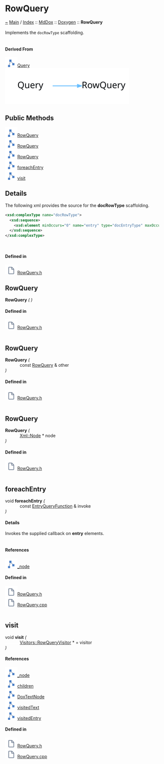 <a id="rowquery"></a>
<h1>RowQuery</h1>
<a id="classMdDox_1_1Doxygen_1_1RowQuery"></a>
<a id="mddoxdoxygenrowquery"></a>
<a href="https://github.com/CharlesCarley/MdDox">~</a>
<a href="indexpage.md#main">Main</a>
<span class="inline-text">/</span>
<a href="index.md#index">Index</a>
<span class="inline-text">::</span>
<a href="namespaceMdDox.md#mddox">MdDox</a>
<span class="inline-text">::</span>
<a href="namespaceMdDox_1_1Doxygen.md#doxygen">Doxygen</a>
<span class="inline-text">::</span>
<span class="bold-text"><b>RowQuery</b></span>
<br/>
<br/>
<span class="inline-text">Implements the </span>
<code class="typewriter">docRowType</code>
<span class="inline-text"> scaffolding. </span>
<br/>
<br/>
<a id="derived-from"></a>
<h4>Derived From</h4>
<span class="icon-list-item"><a href="classMdDox_1_1Doxygen_1_1Query.md#query" class="icon-list-item"><img src="../images/class24px.svg" class="icon-list-item"/><span class="icon-list-item">Query</span>
</a>
</span>
<br/>
<img src="../images/internal-diagram-61.dot.svg"/><br/>
<a id="public-methods"></a>
<h2>Public Methods</h2>
<span class="icon-list-item"><a href="#rowquery" class="icon-list-item"><img src="../images/class24px.svg" class="icon-list-item"/><span class="icon-list-item">RowQuery</span>
</a>
</span>
<br/>
<span class="icon-list-item"><a href="#rowquery" class="icon-list-item"><img src="../images/class24px.svg" class="icon-list-item"/><span class="icon-list-item">RowQuery</span>
</a>
</span>
<br/>
<span class="icon-list-item"><a href="#rowquery" class="icon-list-item"><img src="../images/class24px.svg" class="icon-list-item"/><span class="icon-list-item">RowQuery</span>
</a>
</span>
<br/>
<span class="icon-list-item"><a href="#foreachentry" class="icon-list-item"><img src="../images/class24px.svg" class="icon-list-item"/><span class="icon-list-item">foreachEntry</span>
</a>
</span>
<br/>
<span class="icon-list-item"><a href="#visit" class="icon-list-item"><img src="../images/class24px.svg" class="icon-list-item"/><span class="icon-list-item">visit</span>
</a>
</span>
<br/>
<a id="details"></a>
<h2>Details</h2>
<span class="inline-text">The following xml provides the source for the </span>
<span class="bold-text"><b>docRowType</b></span>
<span class="inline-text"> scaffolding.</span>

```xml
<xsd:complexType name="docRowType">
  <xsd:sequence>
    <xsd:element minOccurs="0" name="entry" type="docEntryType" maxOccurs="unbounded"/>
  </xsd:sequence>
</xsd:complexType>
```
<br/>
<a id="defined-in"></a>
<h4>Defined in</h4>
<span class="icon-list-item"><a href="https://github.com/CharlesCarley/MdDox/blob/master/Tools/Doxygen/RowQuery.h#L62" class="icon-list-item"><img src="../images/file24px.svg" class="icon-list-item"/><span class="icon-list-item">RowQuery.h</span>
</a>
</span>
<br/>
<a id="rowquery"></a>
<h2>RowQuery</h2>
<span class="bold-text"><b>RowQuery</b></span>
<span class="italic-text"><i>(</i></span>
<span class="italic-text"><i>)</i></span>
<a id="defined-in"></a>
<h4>Defined in</h4>
<span class="icon-list-item"><a href="https://github.com/CharlesCarley/MdDox/blob/master/Tools/Doxygen/RowQuery.h#L64" class="icon-list-item"><img src="../images/file24px.svg" class="icon-list-item"/><span class="icon-list-item">RowQuery.h</span>
</a>
</span>
<br/>
<br/>
<a id="rowquery"></a>
<h2>RowQuery</h2>
<span class="bold-text"><b>RowQuery</b></span>
<span class="italic-text"><i>(</i></span>
<div class="paragraph">
<span class="paragraph"><img src="../images/horSpace24px.svg"/><span class="inline-text">const </span>
<a href="classMdDox_1_1Doxygen_1_1RowQuery.md#rowquery">RowQuery</a>
<span class="inline-text"> &amp;</span>
<span class="inline-text">other</span>
</span>
</div>
<span class="italic-text"><i>)</i></span>
<a id="defined-in"></a>
<h4>Defined in</h4>
<span class="icon-list-item"><a href="https://github.com/CharlesCarley/MdDox/blob/master/Tools/Doxygen/RowQuery.h#L65" class="icon-list-item"><img src="../images/file24px.svg" class="icon-list-item"/><span class="icon-list-item">RowQuery.h</span>
</a>
</span>
<br/>
<br/>
<a id="rowquery"></a>
<h2>RowQuery</h2>
<span class="bold-text"><b>RowQuery</b></span>
<span class="italic-text"><i>(</i></span>
<div class="paragraph">
<span class="paragraph"><img src="../images/horSpace24px.svg"/><a href="classMdDox_1_1Xml_1_1Node.md#xmlnode">Xml::Node</a>
<span class="inline-text"> *</span>
<span class="inline-text">node</span>
</span>
</div>
<span class="italic-text"><i>)</i></span>
<a id="defined-in"></a>
<h4>Defined in</h4>
<span class="icon-list-item"><a href="https://github.com/CharlesCarley/MdDox/blob/master/Tools/Doxygen/RowQuery.h#L67" class="icon-list-item"><img src="../images/file24px.svg" class="icon-list-item"/><span class="icon-list-item">RowQuery.h</span>
</a>
</span>
<br/>
<br/>
<a id="foreachentry"></a>
<h2>foreachEntry</h2>
<span class="inline-text">void</span>
<span class="bold-text"><b>foreachEntry</b></span>
<span class="italic-text"><i>(</i></span>
<div class="paragraph">
<span class="paragraph"><img src="../images/horSpace24px.svg"/><span class="inline-text">const </span>
<a href="namespaceMdDox_1_1Doxygen.md#entryqueryfunction">EntryQueryFunction</a>
<span class="inline-text"> &amp;</span>
<span class="inline-text">invoke</span>
</span>
</div>
<span class="italic-text"><i>)</i></span>
<a id="details"></a>
<h4>Details</h4>
<span class="inline-text">Invokes the supplied callback on </span>
<span class="bold-text"><b>entry</b></span>
<span class="inline-text"> elements. </span>
<br/>
<br/>
<a id="references"></a>
<h4>References</h4>
<span class="icon-list-item"><a href="classMdDox_1_1Doxygen_1_1Query.md#_node" class="icon-list-item"><img src="../images/class24px.svg" class="icon-list-item"/><span class="icon-list-item">_node</span>
</a>
</span>
<br/>
<a id="defined-in"></a>
<h4>Defined in</h4>
<span class="icon-list-item"><a href="https://github.com/CharlesCarley/MdDox/blob/master/Tools/Doxygen/RowQuery.h#L76" class="icon-list-item"><img src="../images/file24px.svg" class="icon-list-item"/><span class="icon-list-item">RowQuery.h</span>
</a>
</span>
<br/>
<span class="icon-list-item"><a href="https://github.com/CharlesCarley/MdDox/blob/master/Tools/Doxygen/RowQuery.cpp#L49" class="icon-list-item"><img src="../images/file24px.svg" class="icon-list-item"/><span class="icon-list-item">RowQuery.cpp</span>
</a>
</span>
<br/>
<br/>
<a id="visit"></a>
<h2>visit</h2>
<span class="inline-text">void</span>
<span class="bold-text"><b>visit</b></span>
<span class="italic-text"><i>(</i></span>
<div class="paragraph">
<span class="paragraph"><img src="../images/horSpace24px.svg"/><a href="classMdDox_1_1Doxygen_1_1Visitors_1_1RowQueryVisitor.md#visitorsrowqueryvisitor">Visitors::RowQueryVisitor</a>
<span class="inline-text"> *</span>
<span class="inline-text"> = </span>
<span class="inline-text">visitor</span>
</span>
</div>
<span class="italic-text"><i>)</i></span>
<a id="references"></a>
<h4>References</h4>
<span class="icon-list-item"><a href="classMdDox_1_1Doxygen_1_1Query.md#_node" class="icon-list-item"><img src="../images/class24px.svg" class="icon-list-item"/><span class="icon-list-item">_node</span>
</a>
</span>
<br/>
<span class="icon-list-item"><a href="classMdDox_1_1Xml_1_1Node.md#children" class="icon-list-item"><img src="../images/class24px.svg" class="icon-list-item"/><span class="icon-list-item">children</span>
</a>
</span>
<br/>
<span class="icon-list-item"><a href="namespaceMdDox_1_1Doxygen.md#doxtextnode" class="icon-list-item"><img src="../images/class24px.svg" class="icon-list-item"/><span class="icon-list-item">DoxTextNode</span>
</a>
</span>
<br/>
<span class="icon-list-item"><a href="classMdDox_1_1Doxygen_1_1Visitors_1_1RowQueryVisitor.md#visitedtext" class="icon-list-item"><img src="../images/class24px.svg" class="icon-list-item"/><span class="icon-list-item">visitedText</span>
</a>
</span>
<br/>
<span class="icon-list-item"><a href="classMdDox_1_1Doxygen_1_1Visitors_1_1RowQueryVisitor.md#visitedentry" class="icon-list-item"><img src="../images/class24px.svg" class="icon-list-item"/><span class="icon-list-item">visitedEntry</span>
</a>
</span>
<br/>
<a id="defined-in"></a>
<h4>Defined in</h4>
<span class="icon-list-item"><a href="https://github.com/CharlesCarley/MdDox/blob/master/Tools/Doxygen/RowQuery.h#L72" class="icon-list-item"><img src="../images/file24px.svg" class="icon-list-item"/><span class="icon-list-item">RowQuery.h</span>
</a>
</span>
<br/>
<span class="icon-list-item"><a href="https://github.com/CharlesCarley/MdDox/blob/master/Tools/Doxygen/RowQuery.cpp#L29" class="icon-list-item"><img src="../images/file24px.svg" class="icon-list-item"/><span class="icon-list-item">RowQuery.cpp</span>
</a>
</span>
<br/>
<br/>
</div>
</div>
</body>
</html>
